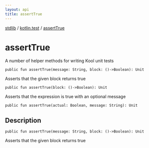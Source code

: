 ```yaml
---
layout: api
title: assertTrue
---
```

[stdlib](../index.md) / [kotlin.test](index.md) / [assertTrue](assertTrue.md)

# assertTrue
A number of helper methods for writing Kool unit tests
```
public fun assertTrue(message: String, block: ()->Boolean): Unit
```
Asserts that the given block returns true
```
public fun assertTrue(block: ()->Boolean): Unit
```
Asserts that the expression is true with an optional message
```
public fun assertTrue(actual: Boolean, message: String): Unit
```
## Description
```
public fun assertTrue(message: String, block: ()->Boolean): Unit
```
Asserts that the given block returns true

